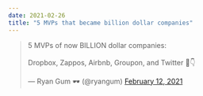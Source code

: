 ```yaml
---
date: 2021-02-26
title: "5 MVPs that became billion dollar companies"
---
```


<blockquote class="twitter-tweet"><p lang="en" dir="ltr">5 MVPs of now BILLION dollar companies: <br><br>Dropbox, Zappos, Airbnb, Groupon, and Twitter 🧵👇</p>&mdash; Ryan Gum 🕶 (@ryangum) <a href="https://twitter.com/ryangum/status/1360061881323577344?ref_src=twsrc%5Etfw">February 12, 2021</a></blockquote> <script async src="https://platform.twitter.com/widgets.js" charset="utf-8"></script>